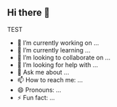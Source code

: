 ## Hi there 👋

<!--
**princess-mikus/princess-mikus** is a ✨ _special_ ✨ repository because its `README.md` (this file) appears on your GitHub profile.

Here are some ideas to get you started:
-->
TEST
- 🔭 I’m currently working on ...
- 🌱 I’m currently learning ...
- 👯 I’m looking to collaborate on ...
- 🤔 I’m looking for help with ...
- 💬 Ask me about ...
- 📫 How to reach me: ...
- 😄 Pronouns: ...
- ⚡ Fun fact: ...
